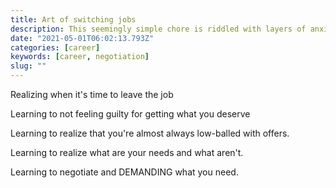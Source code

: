 ```yaml
---
title: Art of switching jobs
description: This seemingly simple chore is riddled with layers of anxiety.
date: "2021-05-01T06:02:13.793Z"
categories: [career]
keywords: [career, negotiation]
slug: ""
---
```


Realizing when it's time to leave the job

Learning to not feeling guilty for getting what you deserve

Learning to realize that you're almost always low-balled with offers.

Learning to realize what are your needs and what aren't.

Learning to negotiate and DEMANDING what you need.
